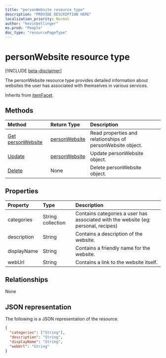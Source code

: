 ```yaml
---
title: "personWebsite resource type"
description: "PROVIDE DESCRIPTION HERE"
localization_priority: Normal
author: "kevinbellinger"
ms.prod: "People"
doc_type: "resourcePageType"
---
```


# personWebsite resource type

[!INCLUDE [beta-disclaimer](../../includes/beta-disclaimer.md)]

The personWebsite resource type provides detailed information about websites the user has associated with themselves in various services.

Inherits from [itemFacet](itemFacet.md).

## Methods

| Method                                           | Return Type                       | Description                                                |
|:-------------------------------------------------|:----------------------------------|:-----------------------------------------------------------|
| [Get personWebsite](../api/personwebsite-get.md) | [personWebsite](personwebsite.md) | Read properties and relationships of personWebsite object. |
| [Update](../api/personwebsite-update.md)         | [personWebsite](personwebsite.md) | Update personWebsite object.                               |
| [Delete](../api/personwebsite-delete.md)         | None                              | Delete personWebsite object.                               |

## Properties

| Property     | Type              | Description                                                                         |
|:-------------|:------------------|:------------------------------------------------------------------------------------|
|categories    |String collection  | Contains categories a user has associated with the website (eg: personal, recipes)  |
|description   |String             | Contains a description of the website.                                              |
|displayName   |String             | Contains a friendly name for the website.                                           |
|webUrl        |String             | Contains a link to the website itself.                                              |

## Relationships

None

## JSON representation

The following is a JSON representation of the resource. 

<!-- {
  "blockType": "resource",
  "optionalProperties": [

  ],
  "@odata.type": "microsoft.graph.personWebsite",
  "baseType": ""
}-->

```json
{
  "categories": ["String"],
  "description": "String",
  "displayName": "String",
  "webUrl": "String"
}
```

<!-- uuid: 16cd6b66-4b1a-43a1-adaf-3a886856ed98
2019-02-04 14:57:30 UTC -->
<!-- {
  "type": "#page.annotation",
  "description": "personWebsite resource",
  "keywords": "",
  "section": "documentation",
  "tocPath": ""
}-->
